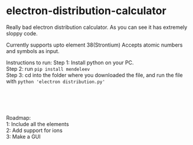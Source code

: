 # electron-distribution-calculator
Really bad electron distribution calculator. As you can see it has extremely sloppy code.

Currently supports upto element 38(Strontium)
Accepts atomic numbers and symbols as input.


Instructions to run:
Step 1: Install python on your PC. <br />
Step 2: run `pip install mendeleev` <br />
Step 3: cd into the folder where you downloaded the file, and run the file with `python 'electron distribution.py'`

<br />
<br />
<br />
<br />
Roadmap: <br />
1: Include all the elements <br />
2: Add support for ions <br />
3: Make a GUI
